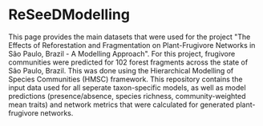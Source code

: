 # ReSeeDModelling
This page provides the main datasets that were used for the project "The Effects of Reforestation and Fragmentation on Plant-Frugivore Networks in São Paulo, Brazil - A Modelling Approach". For this project, frugivore communities were predicted for 102 forest fragments across the state of São Paulo, Brazil. This was done using the Hierarchical Modelling of Species Communities (HMSC) framework. This repository contains the input data used for all seperate taxon-specific models, as well as model predictions (presence/absence, species richness, community-weighted mean traits) and network metrics that were calculated for generated plant-frugivore networks.
